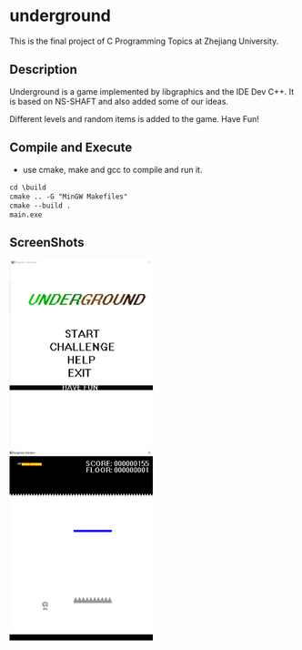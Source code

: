 # underground
This is the final project of C Programming Topics at Zhejiang University. 

## Description
Underground is a game implemented by libgraphics and the IDE Dev C++.
It is based on NS-SHAFT and also added some of our ideas.

Different levels and random items is added to the game. Have Fun!

## Compile and Execute
* use cmake, make and gcc to compile and run it.
```
cd \build
cmake .. -G "MinGW Makefiles"
cmake --build .
main.exe
```

## ScreenShots
<img src="./screenshots/homepage.png" width=50% />
<img src="./screenshots/InGame.png" width=50% />
